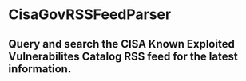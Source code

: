 # CisaGovRSSFeedParser

## Query and search the CISA Known Exploited Vulnerabilites Catalog RSS feed for the latest information.
